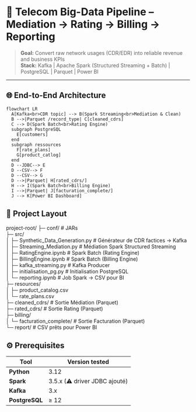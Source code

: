 # 📡 Telecom Big-Data Pipeline – Mediation → Rating → Billing → Reporting

> **Goal:** Convert raw network usages (CDR/EDR) into reliable revenue and business KPIs  
> **Stack:** Kafka | Apache Spark (Structured Streaming + Batch) | PostgreSQL | Parquet | Power BI  

---

## 🌐 End-to-End Architecture

```mermaid
flowchart LR
  A[Kafka<br>CDR topic] --> B(Spark Streaming<br>Mediation & Clean)
  B -->|Parquet /record_type| C[cleaned_cdrs]
  C --> D(Spark Batch<br>Rating Engine)
  subgraph PostgreSQL
    E[customers]
  end
  subgraph ressources
    F[rate_plans]
    G[product_catlog]
  end
  D --JDBC--> E
  D --CSV--> F
  D --CSV--> G
  D -->|Parquet| H[rated_cdrs/]
  H --> I(Spark Batch<br>Billing Engine)
  I -->|Parquet| J[facturation_complete/]
  J --> K[Power BI Dashboard]
```
## 📂 Project Layout

project-root/
├─ conf/                                         # JARs  
├─ src/  
│  ├─ Synthetic_Data_Generation.py               # Générateur de CDR factices → Kafka  
│  ├─ Streaming_Mediation.py                     # Médiation Spark Structured Streaming  
│  ├─ RatingEngine.ipynb                         # Spark Batch (Rating Engine)  
│  ├─ BillingEngine.ipynb                        # Spark Batch (Billing Engine)  
│  ├─ kafka_streaming.py                         # Kafka Producer  
│  ├─ initialisation_pg.py                       # Initialisation PostgreSQL  
│  └─ reporting.ipynb                            # Job Spark → CSV pour BI  
├─ resources/  
│  ├─ product_catalog.csv  
│  └─ rate_plans.csv  
├─ cleaned_cdrs/                                 # Sortie Médiation (Parquet)  
├─ rated_cdrs/                                   # Sortie Rating (Parquet)  
├─ billing/  
│  └─ facturation_complete/                      # Sortie Facturation (Parquet)  
└─ report/                                       # CSV prêts pour Power BI

## ⚙️ Prerequisites
| Tool                 | Version tested               |
| -------------------- | ---------------------------- |
| **Python**           | 3.12                         |
| **Spark**            | 3.5.x (⚠ driver JDBC ajouté) |
| **Kafka**            | 3.x                          |
| **PostgreSQL**       | ≥ 12                         |
